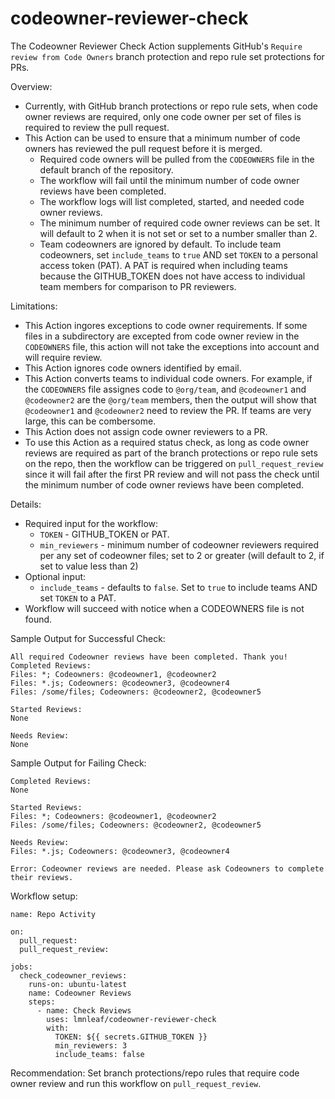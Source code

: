 # codeowner-reviewer-check

The Codeowner Reviewer Check Action supplements GitHub's `Require review from Code Owners` branch protection and repo rule set protections for PRs.  

Overview:
* Currently, with GitHub branch protections or repo rule sets, when code owner reviews are required, only one code owner per set of files is required to review the pull request.
* This Action can be used to ensure that a minimum number of code owners has reviewed the pull request before it is merged.
  * Required code owners will be pulled from the `CODEOWNERS` file in the default branch of the repository.
  * The workflow will fail until the minimum number of code owner reviews have been completed.
  * The workflow logs will list completed, started, and needed code owner reviews.
  * The minimum number of required code owner reviews can be set. It will default to 2 when it is not set or set to a number smaller than 2.
  * Team codeowners are ignored by default. To include team codeowners, set `include_teams` to `true` AND set `TOKEN` to a personal access token (PAT). A PAT is required when including teams because the GITHUB_TOKEN does not have access to individual team members for comparison to PR reviewers.

Limitations:
* This Action ingores exceptions to code owner requirements. If some files in a subdirectory are excepted from code owner review in the `CODEOWNERS` file, this action will not take the exceptions into account and will require review.
* This Action ignores code owners identified by email.
* This Action converts teams to individual code owners. For example, if the `CODEOWNERS` file assignes code to `@org/team`, and `@codeowner1` and `@codeowner2` are the `@org/team` members, then the output will show that `@codeowner1` and `@codeowner2` need to review the PR. If teams are very large, this can be combersome.
* This Action does not assign code owner reviewers to a PR.
* To use this Action as a required status check, as long as code owner reviews are required as part of the branch protections or repo rule sets on the repo, then the workflow can be triggered on `pull_request_review` since it will fail after the first PR review and will not pass the check until the minimum number of code owner reviews have been completed.

Details:
* Required input for the workflow:
  * `TOKEN` - GITHUB_TOKEN or PAT.
  * `min_reviewers` - minimum number of codeowner reviewers required per any set of codeowner files; set to 2 or greater (will default to 2, if set to value less than 2)
* Optional input:
  * `include_teams` - defaults to `false`. Set to `true` to include teams AND set `TOKEN` to a PAT.
* Workflow will succeed with notice when a CODEOWNERS file is not found.

Sample Output for Successful Check:
```
All required Codeowner reviews have been completed. Thank you!
Completed Reviews: 
Files: *; Codeowners: @codeowner1, @codeowner2
Files: *.js; Codeowners: @codeowner3, @codeowner4
Files: /some/files; Codeowners: @codeowner2, @codeowner5

Started Reviews: 
None

Needs Review: 
None
```

Sample Output for Failing Check:
```
Completed Reviews: 
None

Started Reviews:
Files: *; Codeowners: @codeowner1, @codeowner2
Files: /some/files; Codeowners: @codeowner2, @codeowner5

Needs Review: 
Files: *.js; Codeowners: @codeowner3, @codeowner4

Error: Codeowner reviews are needed. Please ask Codeowners to complete their reviews.
```

Workflow setup:

```
name: Repo Activity

on: 
  pull_request:
  pull_request_review:

jobs:
  check_codeowner_reviews:
    runs-on: ubuntu-latest
    name: Codeowner Reviews
    steps:
      - name: Check Reviews
        uses: lmnleaf/codeowner-reviewer-check
        with:
          TOKEN: ${{ secrets.GITHUB_TOKEN }}
          min_reviewers: 3
          include_teams: false
```

Recommendation: Set branch protections/repo rules that require code owner review and run this workflow on `pull_request_review`.
